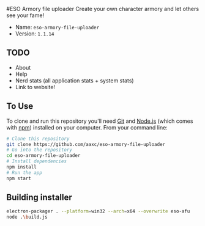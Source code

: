#ESO Armory file uploader
Create your own character armory and let others see your fame!

- Name: `eso-armory-file-uploader`
- Version: `1.1.14`

## TODO

- About
- Help
- Nerd stats (all application stats + system stats)
- Link to website!

## To Use

To clone and run this repository you'll need [Git](https://git-scm.com) and [Node.js](https://nodejs.org/en/download/) (which comes with [npm](http://npmjs.com)) installed on your computer. From your command line:

```bash
# Clone this repository
git clone https://github.com/aaxc/eso-armory-file-uploader
# Go into the repository
cd eso-armory-file-uploader
# Install dependencies
npm install
# Run the app
npm start
```

## Building installer

```bash
electron-packager . --platform=win32 --arch=x64 --overwrite eso-afu
node .\build.js
```

